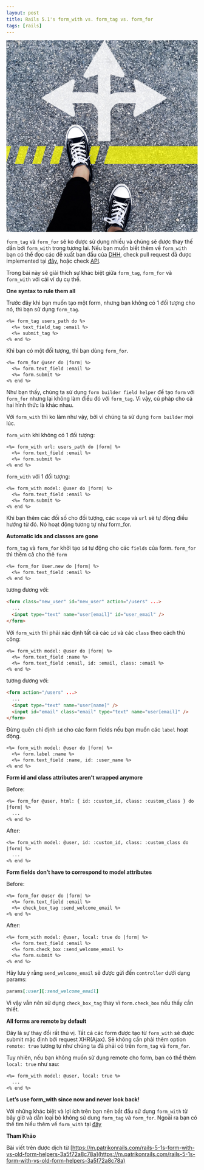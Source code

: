 ```yaml
---
layout: post
title: Rails 5.1's form_with vs. form_tag vs. form_for
tags: [rails]
---
```


![default image](../img/report10_1.jpeg)

`form_tag` và `form_for`  sẽ ko được sử dụng nhiều và chúng sẽ được thay thế dần bởi `form_with` trong tương lai. Nếu bạn muốn biết thêm về `form_with` bạn có thể đọc các đề xuất ban đầu của [DHH](https://github.com/rails/rails/issues/25197), check pull request đã được implemented tại [đây](https://github.com/rails/rails/pull/26976/files), hoặc check [API](http://api.rubyonrails.org/classes/ActionView/Helpers/FormHelper.html#method-i-form_with).

Trong bài này sẽ giải thích sự khác biệt giữa `form_tag`, `form_for` và `form_with` với cái ví dụ cụ thể.

**One syntax to rule them all**

Trước đây khi bạn muốn tạo một form, nhưng bạn không có 1 đối tượng cho nó, thì bạn sử dụng `form_tag`.

```erb
<%= form_tag users_path do %>
  <%= text_field_tag :email %>
  <%= submit_tag %>
<% end %>
```

Khi bạn có một đối tượng, thì bạn dùng `form_for`.

```erb
<%= form_for @user do |form| %>
  <%= form.text_field :email %>
  <%= form.submit %>
<% end %>
```

Như bạn thấy, chúng ta sử dụng `form builder field helper` để tạo `form` với `form_for` nhưng lại không làm điều đó với `form_tag`. Vì vậy, cú pháp cho cả hai hình thức là khác nhau.

Với `form_with` thì ko làm như vậy, bởi vì chúng ta sử dụng `form builder` mọi lúc.

`form_with` khi không có 1 đối tượng:

```erb
<%= form_with url: users_path do |form| %>
  <%= form.text_field :email %>
  <%= form.submit %>
<% end %>
```

`form_with` với 1 đối tượng:

```erb
<%= form_with model: @user do |form| %>
  <%= form.text_field :email %>
  <%= form.submit %>
<% end %>
```

Khi bạn thêm các đối số cho đối tượng, các `scope` và `url` sẽ tự động điều hướng từ đó. Nó hoạt động tương tự như form_for.

**Automatic ids and classes are gone**

`form_tag` và `form_for` khởi tạo `id` tự động cho các `fields` của form. `form_for` thì thêm cả cho thẻ `form`

```erb
<%= form_for User.new do |form| %>
  <%= form.text_field :email %>
<% end %>
```

tương đương với:

```html
<form class="new_user" id="new_user" action="/users" ...>
  ...
  <input type="text" name="user[email]" id="user_email" />
</form>
```

Với `form_with` thì phải xác định tất cả các `id` và các `class` theo cách thủ công:

```erb
<%= form_with model: @user do |form| %>
  <%= form.text_field :name %>
  <%= form.text_field :email, id: :email, class: :email %>
<% end %>
```

tương đương với:

```html
<form action="/users" ...>
  ...
  <input type="text" name="user[name]" />
  <input id="email" class="email" type="text" name="user[email]" />
</form>
```

Đừng quên chỉ định `id` cho các form fields nếu bạn muốn các `label` hoạt động.

```erb
<%= form_with model: @user do |form| %>
  <%= form.label :name %>
  <%= form.text_field :name, id: :user_name %>
<% end %>
```

**Form id and class attributes aren’t wrapped anymore**

Before:

```erb
<%= form_for @user, html: { id: :custom_id, class: :custom_class } do |form| %>
  ...
<% end %>
```

After:

```erb
<%= form_with model: @user, id: :custom_id, class: :custom_class do |form| %>
  ...
<% end %>
```

**Form fields don’t have to correspond to model attributes**

Before:

```erb
<%= form_for @user do |form| %>
  <%= form.text_field :email %>
  <%= check_box_tag :send_welcome_email %>
<% end %>
```

After:

```erb
<%= form_with model: @user, local: true do |form| %>
  <%= form.text_field :email %>
  <%= form.check_box :send_welcome_email %>
  <%= form.submit %>
<% end %>
```

 Hãy lưu ý rằng `send_welcome_email` sẽ được gửi đến `controller` dưới dạng params:

```ruby
params[:user][:send_welcome_email]
```

Vì vậy vẫn nên sử dụng `check_box_tag` thay vì `form.check_box` nếu thấy cần thiết.

**All forms are remote by default**

Đây là sự thay đổi rất thú vị. Tất cả các form được tạo từ `form_with` sẽ được submit mặc định bởi request XHR(Ajax). Sẽ không cần phải thêm option `remote: true` tương tự như chúng ta đã phải có trên `form_tag` và `form_for`.

Tuy nhiên, nếu bạn không muốn sử dụng remote cho form, bạn có thể thêm `local: true` như sau:

```erb
<%= form_with model: @user, local: true %>
  ...
<% end %>
```

**Let’s use form_with since now and never look back!**

Với những khác biệt và lợi ích trên bạn nên bắt đầu sử dụng `form_with` từ bây giờ và dẫn loại bỏ không sử dung `form_tag` và `form_for`. Ngoài ra bạn có thể tìm hiểu thêm về `form_with` tại [đây](http://api.rubyonrails.org/classes/ActionView/Helpers/FormHelper.html#method-i-form_with)


**Tham Khảo**

Bài viết trên được dịch từ  [https://m.patrikonrails.com/rails-5-1s-form-with-vs-old-form-helpers-3a5f72a8c78a](https://m.patrikonrails.com/rails-5-1s-form-with-vs-old-form-helpers-3a5f72a8c78a)
